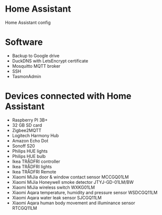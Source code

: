 # Home Assistant
Home Assistant config

# Software
- Backup to Google drive
- DuckDNS with LetsEncrypt certificate
- Mosquitto MQTT broker
- SSH
- TasmonAdmin



# Devices connected with Home Assistant

- Raspberry PI 3B+
- 32 GB SD card
- Zigbee2MQTT
- Logitech Harmony Hub
- Amazon Echo Dot
- Sonoff S20
- Philips HUE lights
- Philips HUE bulb
- Ikea TRÅDFRI controller
- Ikea TRÅDFRI lights
- Ikea TRÅDFRI Remote
- Xiaomi MiJia door & window contact sensor MCCGQ01LM
- Xiaomi MiJia Honeywell smoke detector JTYJ-GD-01LM/BW
- Xiaomi MiJia wireless switch WXKG01LM
- Xiaomi Aqara temperature, humidity and pressure sensor WSDCGQ11LM 
- Xiaomi Aqara water leak sensor SJCGQ11LM
- Xiaomi Aqara human body movement and illuminance sensor RTCGQ11LM
